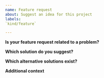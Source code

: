 ```yaml
---
name: Feature request
about: Suggest an idea for this project
labels:
`kind/feature`

---
```


**Is your feature request related to a problem?**  


**Which solution do you suggest?**  


**Which alternative solutions exist?**  


**Additional context**  